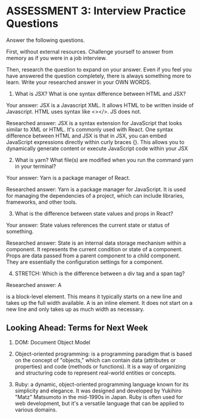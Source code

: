 # ASSESSMENT 3: Interview Practice Questions

Answer the following questions.

First, without external resources. Challenge yourself to answer from memory as if you were in a job interview.

Then, research the question to expand on your answer. Even if you feel you have answered the question completely, there is always something more to learn. Write your researched answer in your OWN WORDS.

1. What is JSX? What is one syntax difference between HTML and JSX?

Your answer: JSX is a Javascript XML. It allows HTML to be written inside of Javascript. HTML uses syntax like <></>. JS does not.

Researched answer: JSX is a syntax extension for JavaScript that looks similar to XML or HTML. It's commonly used with React. One syntax difference between HTML and JSX is that in JSX, you can embed JavaScript expressions directly within curly braces {}. This allows you to dynamically generate content or execute JavaScript code within your JSX

2. What is yarn? What file(s) are modified when you run the command yarn in your terminal?

Your answer: Yarn is a package manager of React.

Researched answer: Yarn is a package manager for JavaScript. It is used for managing the dependencies of a project, which can include libraries, frameworks, and other tools.

3. What is the difference between state values and props in React?

Your answer: State values references the current state or status of something. 

Researched answer: State is an internal data storage mechanism within a component. It represents the current condition or state of a component. Props are data passed from a parent component to a child component. They are essentially the configuration settings for a component.



4. STRETCH: Which is the difference between a div tag and a span tag?

Researched answer: A <div> is a block-level element. This means it typically starts on a new line and takes up the full width available. A <span> is an inline element. It does not start on a new line and only takes up as much width as necessary.

## Looking Ahead: Terms for Next Week

1. DOM: Document Object Model

2. Object-oriented programming: is a programming paradigm that is based on the concept of "objects," which can contain data (attributes or properties) and code (methods or functions). It is a way of organizing and structuring code to represent real-world entities or concepts.

3. Ruby: a dynamic, object-oriented programming language known for its simplicity and elegance. It was designed and developed by Yukihiro "Matz" Matsumoto in the mid-1990s in Japan. Ruby is often used for web development, but it's a versatile language that can be applied to various domains.
